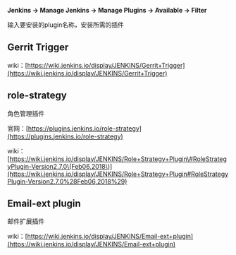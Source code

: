 **Jenkins -&gt; Manage Jenkins -&gt; Manage Plugins -&gt; Available -&gt; Filter**

输入要安装的plugin名称，安装所需的插件

## Gerrit Trigger

wiki：[https://wiki.jenkins.io/display/JENKINS/Gerrit+Trigger](https://wiki.jenkins.io/display/JENKINS/Gerrit+Trigger)

## role-strategy

角色管理插件

官网：[https://plugins.jenkins.io/role-strategy](https://plugins.jenkins.io/role-strategy)

wiki：[https://wiki.jenkins.io/display/JENKINS/Role+Strategy+Plugin\#RoleStrategyPlugin-Version2.7.0\(Feb06,2018\)](https://wiki.jenkins.io/display/JENKINS/Role+Strategy+Plugin#RoleStrategyPlugin-Version2.7.0%28Feb06,2018%29)

## Email-ext plugin

邮件扩展插件

wiki：[https://wiki.jenkins.io/display/JENKINS/Email-ext+plugin](https://wiki.jenkins.io/display/JENKINS/Email-ext+plugin)


